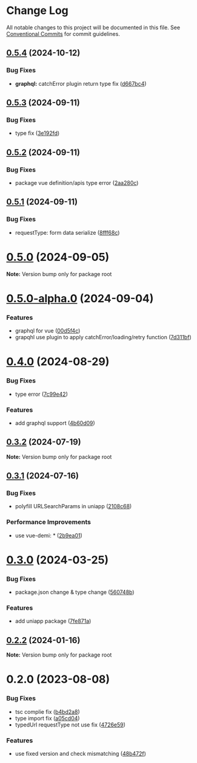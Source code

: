 # Change Log

All notable changes to this project will be documented in this file.
See [Conventional Commits](https://conventionalcommits.org) for commit guidelines.

## [0.5.4](https://github.com/aceHubert/ace-fetch/compare/v0.5.3...v0.5.4) (2024-10-12)

### Bug Fixes

- **graphql:** catchError plugin return type fix ([d667bc4](https://github.com/aceHubert/ace-fetch/commit/d667bc461cd4910c1296f0decd92d0b2f6f0610a))

## [0.5.3](https://github.com/aceHubert/ace-fetch/compare/v0.5.2...v0.5.3) (2024-09-11)

### Bug Fixes

- type fix ([3e192fd](https://github.com/aceHubert/ace-fetch/commit/3e192fd1a0b61620ef8f09a44b5f6535e766f994))

## [0.5.2](https://github.com/aceHubert/ace-fetch/compare/v0.5.1...v0.5.2) (2024-09-11)

### Bug Fixes

- package vue definition/apis type error ([2aa280c](https://github.com/aceHubert/ace-fetch/commit/2aa280c1114e578054b6e5dbae9db9a92af9f1ce))

## [0.5.1](https://github.com/aceHubert/ace-fetch/compare/v0.5.0...v0.5.1) (2024-09-11)

### Bug Fixes

- requestType: form data serialize ([8fff68c](https://github.com/aceHubert/ace-fetch/commit/8fff68c5adfddb7a92a9d5649e3afafdc40a99b5))

# [0.5.0](https://github.com/aceHubert/ace-fetch/compare/v0.5.0-alpha.0...v0.5.0) (2024-09-05)

**Note:** Version bump only for package root

# [0.5.0-alpha.0](https://github.com/aceHubert/ace-fetch/compare/v0.4.0...v0.5.0-alpha.0) (2024-09-04)

### Features

- graphql for vue ([00d5f4c](https://github.com/aceHubert/ace-fetch/commit/00d5f4c7d0e77fc7357a716d759a9d40445c4a81))
- grapqhl use plugin to apply catchError/loading/retry function ([7d311bf](https://github.com/aceHubert/ace-fetch/commit/7d311bf4a95f83b37d1a996ddf6f76ca3654f41d))

# [0.4.0](https://github.com/aceHubert/ace-fetch/compare/v0.3.2...v0.4.0) (2024-08-29)

### Bug Fixes

- type error ([7c99e42](https://github.com/aceHubert/ace-fetch/commit/7c99e42beebfd1bc416099aa8c453e87e06d61e7))

### Features

- add graphql support ([4b60d09](https://github.com/aceHubert/ace-fetch/commit/4b60d09368191d79d34324143794b1af4ff44089))

## [0.3.2](https://github.com/aceHubert/ace-fetch/compare/v0.3.1...v0.3.2) (2024-07-19)

**Note:** Version bump only for package root

## [0.3.1](https://github.com/aceHubert/ace-fetch/compare/v0.3.0...v0.3.1) (2024-07-16)

### Bug Fixes

- polyfill URLSearchParams in uniapp ([2108c68](https://github.com/aceHubert/ace-fetch/commit/2108c68d0d2aea3ad8a8aa1f529a5245b28ac0cd))

### Performance Improvements

- use vue-demi: \* ([2b9ea01](https://github.com/aceHubert/ace-fetch/commit/2b9ea0124aa508ea90450d66f318cf542e04a2de))

# [0.3.0](https://github.com/aceHubert/ace-fetch/compare/v0.2.2...v0.3.0) (2024-03-25)

### Bug Fixes

- package.json change & type change ([560748b](https://github.com/aceHubert/ace-fetch/commit/560748b5e1a3b3e6eaa157719fb1070f72a030df))

### Features

- add uniapp package ([7fe871a](https://github.com/aceHubert/ace-fetch/commit/7fe871aa7c60772f7c96cb1162ea7b01881ee6f5))

## [0.2.2](https://github.com/aceHubert/ace-fetch/compare/v0.2.0...v0.2.2) (2024-01-16)

**Note:** Version bump only for package root

# 0.2.0 (2023-08-08)

### Bug Fixes

- tsc complie fix ([b4bd2a8](https://github.com/aceHubert/ace-fetch/commit/b4bd2a8217b219eca8371d253d1bb711aca49c9e))
- type import fix ([a05cd04](https://github.com/aceHubert/ace-fetch/commit/a05cd044dd76448bba03032ec41d457eb704fcc4))
- typedUrl requestType not use fix ([4726e59](https://github.com/aceHubert/ace-fetch/commit/4726e592af67333216b065abad6e019507c2ab18))

### Features

- use fixed version and check mismatching ([48b472f](https://github.com/aceHubert/ace-fetch/commit/48b472f0b96c9810d73f0b312a767d3ef7a6d206))
